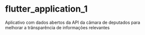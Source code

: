 # flutter_application_1
Aplicativo com dados abertos da API da câmara de deputados para melhorar a trânsparência de informações relevantes
